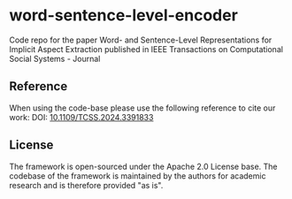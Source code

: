 # word-sentence-level-encoder
Code repo for the paper Word- and Sentence-Level Representations for Implicit Aspect Extraction published in IEEE Transactions on Computational Social Systems - Journal

## Reference
When using the code-base please use the following reference to cite our work: 
DOI: <a href="https://doi.org/10.1109/TCSS.2024.3391833">10.1109/TCSS.2024.3391833</a>
## License
The framework is open-sourced under the Apache 2.0 License base. The codebase of the framework is maintained by the authors for academic research and is therefore provided "as is".
